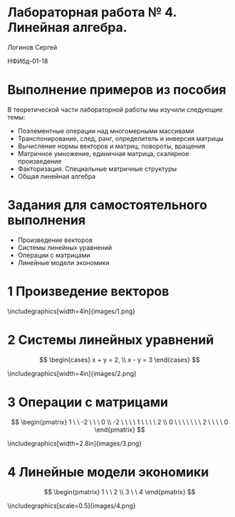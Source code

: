 # Лабораторная работа № 4. Линейная алгебра.

Логинов Сергей

НФИбд-01-18

# Выполнение примеров из пособия



В теоретической части лабораторной работы мы изучили следующие темы:

- Поэлементные операции над многомерными массивами
- Транспонирование, след, ранг, определитель и инверсия матрицы
- Вычисление нормы векторов и матриц, повороты, вращения
- Матричное умножение, единичная матрица, скалярное произведение
- Факторизация. Специальные матричные структуры
- Общая линейная алгебра

# Задания для самостоятельного выполнения

- Произведение векторов
- Системы линейных уравнений
- Операции с матрицами
- Линейные модели экономики

# 1 Произведение векторов

\includegraphics[width=4in]{images/1.png}

# 2 Системы линейных уравнений

$$
\begin{cases}
x + y = 2, \\
x - y = 3
\end{cases}
$$

\includegraphics[width=4in]{images/2.png}

# 3 Операции с матрицами

$$
\begin{pmatrix}
1 \ \ -2 \ \ \  0 \\
-2 \ \ \ \ 1 \ \ \ \  2 \\
0 \ \ \ \ \ \  \ 2 \  \ \ \   0
\end{pmatrix}
$$

\includegraphics[width=2.8in]{images/3.png}

# 4 Линейные модели экономики

$$
\begin{pmatrix}
1 \ \ 2 \\
3 \ \ 4
\end{pmatrix}
$$

\includegraphics[scale=0.5]{images/4.png}